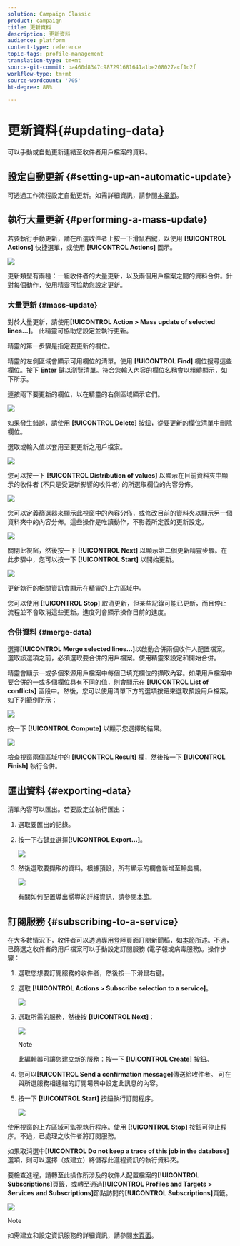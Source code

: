 ```yaml
---
solution: Campaign Classic
product: campaign
title: 更新資料
description: 更新資料
audience: platform
content-type: reference
topic-tags: profile-management
translation-type: tm+mt
source-git-commit: ba460d8347c987291681641a1be208027acf1d2f
workflow-type: tm+mt
source-wordcount: '705'
ht-degree: 88%

---
```



# 更新資料{#updating-data}

可以手動或自動更新連結至收件者用戶檔案的資料。

## 設定自動更新 {#setting-up-an-automatic-update}

可透過工作流程設定自動更新。如需詳細資訊，請參閱[本章節](../../workflow/using/update-data.md)。

## 執行大量更新 {#performing-a-mass-update}

若要執行手動更新，請在所選收件者上按一下滑鼠右鍵，以使用 **[!UICONTROL Actions]** 快捷選單，或使用 **[!UICONTROL Actions]** 圖示。

![](assets/s_ncs_user_action_icon.png)

更新類型有兩種：一組收件者的大量更新，以及兩個用戶檔案之間的資料合併。針對每個動作，使用精靈可協助您設定更新。

### 大量更新 {#mass-update}

對於大量更新，請使用&#x200B;**[!UICONTROL Action > Mass update of selected lines...]**。 此精靈可協助您設定並執行更新。

精靈的第一步驟是指定要更新的欄位。

精靈的左側區域會顯示可用欄位的清單。使用 **[!UICONTROL Find]** 欄位搜尋這些欄位。按下 **Enter** 鍵以瀏覽清單。符合您輸入內容的欄位名稱會以粗體顯示，如下所示。

連按兩下要更新的欄位，以在精靈的右側區域顯示它們。

![](assets/s_ncs_user_update_wizard01_1.png)

如果發生錯誤，請使用 **[!UICONTROL Delete]** 按鈕，從要更新的欄位清單中刪除欄位。

選取或輸入值以套用至要更新之用戶檔案。

![](assets/s_ncs_user_update_wizard01_12.png)

您可以按一下 **[!UICONTROL Distribution of values]** 以顯示在目前資料夾中顯示的收件者 (不只是受更新影響的收件者) 的所選取欄位的內容分佈。

![](assets/s_ncs_user_update_wizard01_2.png)

您可以定義篩選器來顯示此視窗中的內容分佈，或修改目前的資料夾以顯示另一個資料夾中的內容分佈。這些操作是唯讀動作，不影義所定義的更新設定。

![](assets/s_ncs_user_update_wizard01_3.png)

關閉此視窗，然後按一下 **[!UICONTROL Next]** 以顯示第二個更新精靈步驟。在此步驟中，您可以按一下 **[!UICONTROL Start]** 以開始更新。

![](assets/s_ncs_user_update_wizard01_4.png)

更新執行的相關資訊會顯示在精靈的上方區域中。

您可以使用 **[!UICONTROL Stop]** 取消更新，但某些記錄可能已更新，而且停止流程並不會取消這些更新。進度列會顯示操作目前的進度。

### 合併資料 {#merge-data}

選擇&#x200B;**[!UICONTROL Merge selected lines...]**&#x200B;以啟動合併兩個收件人配置檔案。 選取該選項之前，必須選取要合併的用戶檔案。使用精靈來設定和開始合併。

精靈會顯示一或多個來源用戶檔案中每個已填充欄位的擷取內容。如果用戶檔案中要合併的一或多個欄位具有不同的值，則會顯示在 **[!UICONTROL List of conflicts]** 區段中。然後，您可以使用清單下方的選項按鈕來選取預設用戶檔案，如下列範例所示：

![](assets/s_ncs_user_merge_wizard01_1.png)

按一下 **[!UICONTROL Compute]** 以顯示您選擇的結果。

![](assets/s_ncs_user_merge_wizard01_2.png)

檢查視窗兩個區域中的 **[!UICONTROL Result]** 欄，然後按一下 **[!UICONTROL Finish]** 執行合併。

## 匯出資料 {#exporting-data}

清單內容可以匯出。若要設定並執行匯出：

1. 選取要匯出的記錄。
1. 按一下右鍵並選擇&#x200B;**[!UICONTROL Export...]**。

   ![](assets/s_ncs_user_export_list.png)

1. 然後選取要擷取的資料。根據預設，所有顯示的欄會新增至輸出欄。

   ![](assets/s_ncs_user_export_list_start.png)

   有關如何配置導出嚮導的詳細資訊，請參閱[本節](../../platform/using/executing-export-jobs.md)。

## 訂閱服務 {#subscribing-to-a-service}

在大多數情況下，收件者可以透過專用登陸頁面訂閱新聞稿，如[本節](../../delivery/using/managing-subscriptions.md)所述。不過，已篩選之收件者的用戶檔案可以手動設定訂閱服務 (電子報或病毒服務)。操作步驟：

1. 選取您想要訂閱服務的收件者，然後按一下滑鼠右鍵。
1. 選取 **[!UICONTROL Actions > Subscribe selection to a service]**。

   ![](assets/s_ncs_user_selection_subscribe_service.png)

1. 選取所需的服務，然後按 **[!UICONTROL Next]**：

   ![](assets/s_ncs_user_selection_subscribe_service_2.png)

   >[!NOTE]
   >
   >此編輯器可讓您建立新的服務：按一下 **[!UICONTROL Create]** 按鈕。

1. 您可以&#x200B;**[!UICONTROL Send a confirmation message]**&#x200B;傳送給收件者。 可在與所選服務相連結的訂閱場景中設定此訊息的內容。
1. 按一下 **[!UICONTROL Start]** 按鈕執行訂閱程序。

   ![](assets/s_ncs_user_selection_subscribe_service_3.png)

使用視窗的上方區域可監視執行程序。使用 **[!UICONTROL Stop]** 按鈕可停止程序。不過，已處理之收件者將訂閱服務。

如果取消選中&#x200B;**[!UICONTROL Do not keep a trace of this job in the database]**&#x200B;選項，則可以選擇（或建立）將儲存此進程資訊的執行資料夾。

要檢查進程，請轉至此操作所涉及的收件人配置檔案的&#x200B;**[!UICONTROL Subscriptions]**&#x200B;頁籤，或轉至通過&#x200B;**[!UICONTROL Profiles and Targets > Services and Subscriptions]**&#x200B;節點訪問的&#x200B;**[!UICONTROL Subscriptions]**&#x200B;頁籤。

![](assets/s_ncs_user_selection_subscribe_service_4.png)

>[!NOTE]
>
>如需建立和設定資訊服務的詳細資訊，請參閱[本頁面](../../delivery/using/managing-subscriptions.md)。

